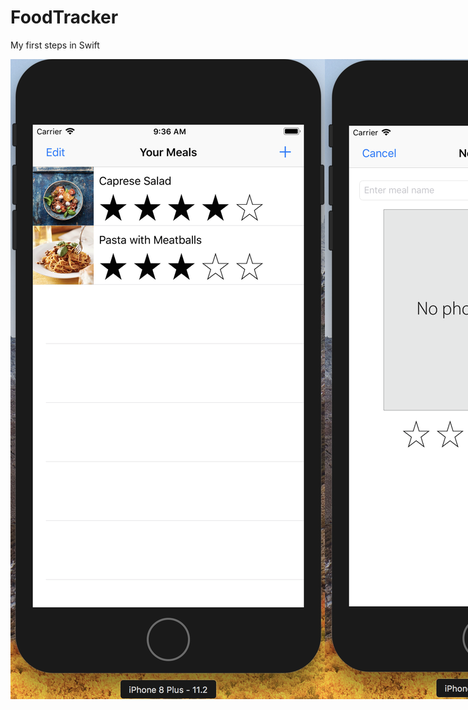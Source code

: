# FoodTracker
My first steps in Swift


<div style="display: flex; justify-content: space-around;">
  <img src="https://github.com/iosypenk/FoodTracker/blob/master/screenshots/1.png" width="100%" />
  <img src="https://github.com/iosypenk/FoodTracker/blob/master/screenshots/2.png" width="100%" />
  <br/>
  <img src="https://github.com/iosypenk/FoodTracker/blob/master/screenshots/3.png" width="100%" />
  <img src="https://github.com/iosypenk/FoodTracker/blob/master/screenshots/4.png" width="100%" />
</div>

